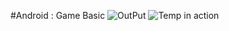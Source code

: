 #Android : Game Basic
![OutPut](https://raw.githubusercontent.com/mohit008/Android-Game/master/res/drawable/game1.png "title") 
![Temp in action](https://raw.githubusercontent.com/mohit008/Android-Game/master/res/drawable/game2.png"title") 